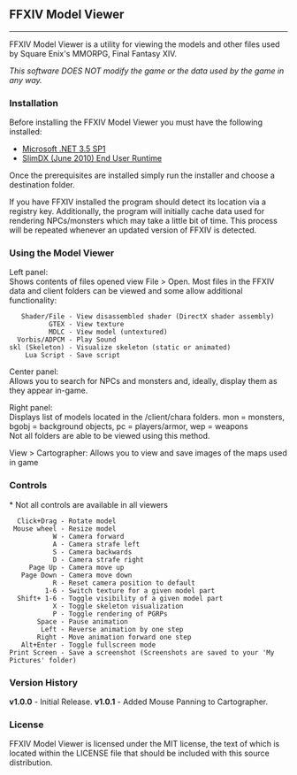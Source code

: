 ## FFXIV Model Viewer

---

FFXIV Model Viewer is a utility for viewing the models and other files used by Square Enix's MMORPG, Final Fantasy XIV.

*This software DOES NOT modify the game or the data used by the game in any way.*

### Installation

Before installing the FFXIV Model Viewer you must have the following installed:  

* [Microsoft .NET 3.5 SP1](http://www.microsoft.com/downloads/en/details.aspx?FamilyId=AB99342F-5D1A-413D-8319-81DA479AB0D7&displaylang=en "Microsoft .NET 3.5 SP1")
* [SlimDX (June 2010) End User Runtime](http://slimdx.org/download_june10.php "SlimDX (June 2010)")

Once the prerequisites are installed simply run the installer and choose a destination folder.

If you have FFXIV installed the program should detect its location via a registry key.  Additionally, the program will initially cache data used for rendering NPCs/monsters which may take a little bit of time.  This process will be repeated whenever an updated version of FFXIV is detected.

### Using the Model Viewer

Left panel:  
Shows contents of files opened view File > Open.  Most files in the FFXIV data and client folders can be viewed and some allow additional functionality:

       Shader/File - View disassembled shader (DirectX shader assembly)
              GTEX - View texture
              MDLC - View model (untextured)
      Vorbis/ADPCM - Play Sound
    skl (Skeleton) - Visualize skeleton (static or animated)
        Lua Script - Save script

Center panel:  
Allows you to search for NPCs and monsters and, ideally, display them as they appear in-game.

Right panel:  
Displays list of models located in the /client/chara folders.  mon = monsters, bgobj = background objects, pc = players/armor, wep = weapons  
Not all folders are able to be viewed using this method.

View > Cartographer:
Allows you to view and save images of the maps used in game

### Controls

\* Not all controls are available in all viewers

      Click+Drag - Rotate model
     Mouse wheel - Resize model
               W - Camera forward
               A - Camera strafe left
               S - Camera backwards
               D - Camera strafe right
         Page Up - Camera move up
       Page Down - Camera move down
               R - Reset camera position to default
             1-6 - Switch texture for a given model part
      Shift+ 1-6 - Toggle visibility of a given model part
               X - Toggle skeleton visualization
               P - Toggle rendering of PGRPs
           Space - Pause animation
            Left - Reverse animation by one step
           Right - Move animation forward one step
       Alt+Enter - Toggle fullscreen mode
    Print Screen - Save a screenshot (Screenshots are saved to your 'My Pictures' folder)

### Version History

__v1.0.0__ - Initial Release.
__v1.0.1__ - Added Mouse Panning to Cartographer.
### License

FFXIV Model Viewer is licensed under the MIT license, the text of which is located within the LICENSE file that should be included with this source distribution.
